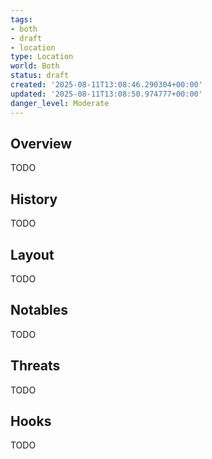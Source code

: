```yaml
---
tags:
- both
- draft
- location
type: Location
world: Both
status: draft
created: '2025-08-11T13:08:46.290304+00:00'
updated: '2025-08-11T13:08:50.974777+00:00'
danger_level: Moderate
---
```



## Overview

TODO
## History

TODO
## Layout

TODO
## Notables

TODO
## Threats

TODO
## Hooks

TODO
